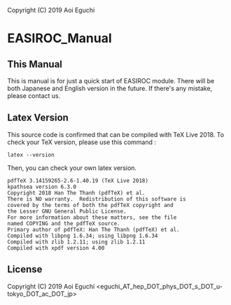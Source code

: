 Copyright (C) 2019 Aoi Eguchi

# EASIROC_Manual

## This Manual
This is manual is for just a quick start of EASIROC module.
There will be both Japanese and English version in the 
future. If there's any mistake, please contact us.

## Latex Version
This source code is confirmed that can be compiled with 
TeX Live 2018. 
To check your TeX version, please use this command : 
```
latex --version
```
Then, you can check your own latex version.

```
pdfTeX 3.14159265-2.6-1.40.19 (TeX Live 2018)
kpathsea version 6.3.0
Copyright 2018 Han The Thanh (pdfTeX) et al.
There is NO warranty.  Redistribution of this software is
covered by the terms of both the pdfTeX copyright and
the Lesser GNU General Public License.
For more information about these matters, see the file
named COPYING and the pdfTeX source.
Primary author of pdfTeX: Han The Thanh (pdfTeX) et al.
Compiled with libpng 1.6.34; using libpng 1.6.34
Compiled with zlib 1.2.11; using zlib 1.2.11
Compiled with xpdf version 4.00
```

## License

Copyright (C) 2019 Aoi Eguchi
<eguchi_AT_hep_DOT_phys_DOT_s_DOT_u-tokyo_DOT_ac_DOT_jp>
